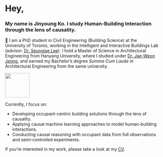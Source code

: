 # Hey,
### My name is Jinyoung Ko. I study Human-Building Interaction through the lens of causality.

🌱 I am a PhD student in Civil Engineering (Building Science) at the University of Toronto, working in the Intelligent and Interactive Buildings Lab (advisor: [Dr. Seungjae Lee](https://hab.civmin.utoronto.ca/people/dr-seungjae-lee/)). I hold a Master of Science in Architectural Engineering from Hanyang University, where I studied under [Dr. Jae-Weon Jeong](https://scholar.google.com/citations?user=9o_3FZ4AAAAJ&hl=ko&oi=ao/), and earned my Bachelor’s degree *Summa Cum Laude* in Architectural Engineering from the same university.

<img src="https://media.giphy.com/media/o0vwzuFwCGAFO/giphy.gif" width="80">

Currently, I focus on:
- Developing occupant-centric building solutions through the lens of causality.
- Applying causal machine learning approaches to model human-building interactions.
- Conducting causal reasoning with occupant data from full observations and semi-controlled experiments.

If you’re interested in my work, please take a look at my [CV](https://drive.google.com/file/d/11gRWusAPum5zXh4VHKVGbVvyxIKVRtqB/view?usp=drive_link).
